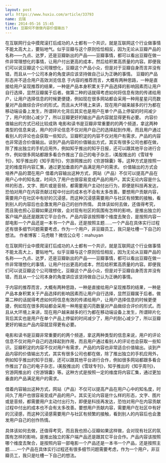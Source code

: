 ```yaml
---
layout: post
url: https://www.huxiu.com/article/33793
name: 云瑞
time: 2014-05-16 15:45
title: 豆瓣何不做做内容价值输出？
---
```

在互联网行业中摸爬滚打后成功的人士都有一个共识，就是互联网这个行业做事情不能太高大上，要贴地气。似乎豆瓣与这个原则恰恰相反，因为无论从豆瓣产品的名称——九点、达罗，还是豆瓣新出的产品——豆瓣事情，都可以看出豆瓣在做一件非常理想化的事情，让用户付出更高的成本，然后给积累高质量的内容。即便我们可以说豆瓣这个公司理想化，豆瓣这个产品小众，但是对于豆瓣自身而言并没有错，而且从一个公司本身的角度讲应该坚持做自己认为正确的事情。 豆瓣的产品形态并不适合用户高效浏览信息 于内容的推荐而言，大概有两种思路，一种是直接给用户呈现推荐的结果，一种是产品本身积累关于产品选择的影响因素而让用户自行选择，显然豆瓣属于后者。做第二种的话就得考虑如何将信息有效的传递给用户，让用户选择信息的时候更便捷，例如现在很多网站都会采用一种用星星闪亮数量对产品做综合评价的形式。而且从大环境上来讲，现在用户越来越多的行为都在移动端设备上发生，所谓碎片化背后其实也是用户在单个产品上停留的时间减少了，用户的耐心减少了，所以豆瓣更好的输出产品内容就显得更有必要。 内容价值输出的方式已经比较成熟 电影和读书是豆瓣非常重要的的两个频道，拿这两种类型的信息来说，用户的评论信息不仅对用户自己的选择起到作用，而且用户通过看别人的评论也会获取一些知识。豆瓣积淀的内容不仅对用户有需求，产品的内容也非常适合价值输出。谈到产品内容的价值输出方式，其实有很多公司也都在做，除了推出独立的手机应用外，例如知乎推出的知乎日报，还可以跟其他平台进行合作，例如很多网站都跟多看合作推出了自己的电子杂志，i美股推出的《雪球专刊》，知乎推出的《知乎周刊》，穷游网推出的《穷游锦囊》等。这种方式是按照一定的维度将内容汇集，通过更加垂直的产品满足用户的需求。 价值输出的方式会培养产品的潜在用户 借着内容输出这种方式，网站（产品）不仅可以提高产品在用户心中的知名度，时间久了用户也很容易变成产品的用户。其实无论内容是什么样的形态，文字、图片或是音频，都需要用户主动付出行为，即便是科技再发达，恐怕对用户在内容贡献过程中付出的成本也不会有太多改善。要想用户贡献内容，需要用户在社区中有好的沉浸感，而这种沉浸感需要用户与社区有频繁的接触，看到别人的内容后也会激发用户自己的创作热情。 具体该如何去做，还值得考究，而且我也担心豆瓣如果这样做，会对现有社区的氛围有怎样的影响，是推出独立的客户端产品还是跟其它平台合作。产品内容该按照哪个维度去聚合，是按照内容一部电影一个产品还是一本书一个产品，还是按照主题......一个产品在具体实行过程还有很多细节问题需要考虑，作为一个用户，非豆瓣员工，我只是吐槽一下自己的想法。 作者博客：马虎眼 ? 微信公众号：mahuyan

在互联网行业中摸爬滚打后成功的人士都有一个共识，就是互联网这个行业做事情不能太高大上，要贴地气。似乎豆瓣与这个原则恰恰相反，因为无论从豆瓣产品的名称——九点、达罗，还是豆瓣新出的产品——豆瓣事情，都可以看出豆瓣在做一件非常理想化的事情，让用户付出更高的成本，然后给积累高质量的内容。即便我们可以说豆瓣这个公司理想化，豆瓣这个产品小众，但是对于豆瓣自身而言并没有错，而且从一个公司本身的角度讲应该坚持做自己认为正确的事情。

于内容的推荐而言，大概有两种思路，一种是直接给用户呈现推荐的结果，一种是产品本身积累关于产品选择的影响因素而让用户自行选择，显然豆瓣属于后者。做第二种的话就得考虑如何将信息有效的传递给用户，让用户选择信息的时候更便捷，例如现在很多网站都会采用一种用星星闪亮数量对产品做综合评价的形式。而且从大环境上来讲，现在用户越来越多的行为都在移动端设备上发生，所谓碎片化背后其实也是用户在单个产品上停留的时间减少了，用户的耐心减少了，所以豆瓣更好的输出产品内容就显得更有必要。

电影和读书是豆瓣非常重要的的两个频道，拿这两种类型的信息来说，用户的评论信息不仅对用户自己的选择起到作用，而且用户通过看别人的评论也会获取一些知识。豆瓣积淀的内容不仅对用户有需求，产品的内容也非常适合价值输出。谈到产品内容的价值输出方式，其实有很多公司也都在做，除了推出独立的手机应用外，例如知乎推出的知乎日报，还可以跟其他平台进行合作，例如很多网站都跟多看合作推出了自己的电子杂志，i美股推出的《雪球专刊》，知乎推出的《知乎周刊》，穷游网推出的《穷游锦囊》等。这种方式是按照一定的维度将内容汇集，通过更加垂直的产品满足用户的需求。

借着内容输出这种方式，网站（产品）不仅可以提高产品在用户心中的知名度，时间久了用户也很容易变成产品的用户。其实无论内容是什么样的形态，文字、图片或是音频，都需要用户主动付出行为，即便是科技再发达，恐怕对用户在内容贡献过程中付出的成本也不会有太多改善。要想用户贡献内容，需要用户在社区中有好的沉浸感，而这种沉浸感需要用户与社区有频繁的接触，看到别人的内容后也会激发用户自己的创作热情。

具体该如何去做，还值得考究，而且我也担心豆瓣如果这样做，会对现有社区的氛围有怎样的影响，是推出独立的客户端产品还是跟其它平台合作。产品内容该按照哪个维度去聚合，是按照内容一部电影一个产品还是一本书一个产品，还是按照主题......一个产品在具体实行过程还有很多细节问题需要考虑，作为一个用户，非豆瓣员工，我只是吐槽一下自己的想法。

